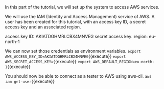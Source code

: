 In this part of the tutorial, we will set up the system to access AWS services. 

We will use the IAM (Identity and Access Management) service of AWS. A user has been created for this tutorial, with an access key ID, a secret access key and an associated region.

access key ID: AKIATDGHMRLCBX4MNVEG
secret access key: 
region: eu-north-1

We can now set those credentials as environment variables. 
`export AWS_ACCESS_KEY_ID=AKIATDGHMRLCBX4MNVEG`{{execute}}
`export AWS_SECRET_ACCESS_KEY=`{{execute}}
`export AWS_DEFAULT_REGION=eu-north-1`{{execute}}

You should now be able to connect as a tester to AWS using aws-cli.
`aws iam get-user`{{execute}}
